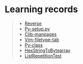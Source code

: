 # Learning records

> - [Reverse](https://nbviewer.jupyter.org/github/openxzx/learn-record/blob/master/files/reverse.ipynb)
> - [Py-setup.py](https://nbviewer.jupyter.org/github/openxzx/learn-record/blob/master/files/py-setup.ipynb)
> - [Clib-manpages](https://nbviewer.jupyter.org/github/openxzx/learn-record/blob/master/files/clib-manpages.ipynb)
> - [Vim-filetype-tab](https://nbviewer.jupyter.org/github/openxzx/learn-record/blob/master/files/vim-filetype-tab.ipynb)
> - [Py-class](https://nbviewer.jupyter.org/github/openxzx/learn-record/blob/master/files/py-class.ipynb)
> - [HexStringToBytearray](https://nbviewer.jupyter.org/github/openxzx/learn-record/blob/master/files/HexStringToBytearray.ipynb)
> - [ListRepetitionTest](https://nbviewer.jupyter.org/github/openxzx/learn-record/blob/master/files/list-repetition-test.ipynb)
